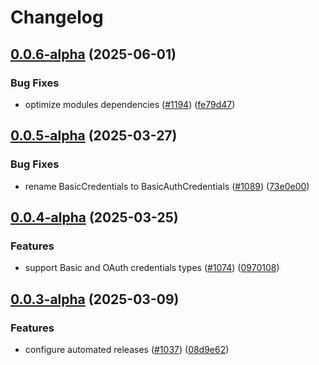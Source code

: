 # Changelog

## [0.0.6-alpha](https://github.com/ExpediaGroup/expediagroup-java-sdk/compare/expediagroup-sdk-graphql-v0.0.5-alpha...expediagroup-sdk-graphql-v0.0.6-alpha) (2025-06-01)


### Bug Fixes

* optimize modules dependencies ([#1194](https://github.com/ExpediaGroup/expediagroup-java-sdk/issues/1194)) ([fe79d47](https://github.com/ExpediaGroup/expediagroup-java-sdk/commit/fe79d47cf9f3b5079369b842274313588108822f))

## [0.0.5-alpha](https://github.com/ExpediaGroup/expediagroup-java-sdk/compare/expediagroup-sdk-graphql-v0.0.4-alpha...expediagroup-sdk-graphql-v0.0.5-alpha) (2025-03-27)


### Bug Fixes

* rename BasicCredentials to BasicAuthCredentials ([#1089](https://github.com/ExpediaGroup/expediagroup-java-sdk/issues/1089)) ([73e0e00](https://github.com/ExpediaGroup/expediagroup-java-sdk/commit/73e0e005687abf4cba360e599afd60b6af5d3c2a))

## [0.0.4-alpha](https://github.com/ExpediaGroup/expediagroup-java-sdk/compare/expediagroup-sdk-graphql-v0.0.3-alpha...expediagroup-sdk-graphql-v0.0.4-alpha) (2025-03-25)


### Features

* support Basic and OAuth credentials types ([#1074](https://github.com/ExpediaGroup/expediagroup-java-sdk/issues/1074)) ([0970108](https://github.com/ExpediaGroup/expediagroup-java-sdk/commit/097010870fb4fb17c53f9d5b87d30f0b43e3658a))

## [0.0.3-alpha](https://github.com/ExpediaGroup/expediagroup-java-sdk/compare/expediagroup-sdk-graphql-v0.0.2-alpha...expediagroup-sdk-graphql-v0.0.3-alpha) (2025-03-09)


### Features

* configure automated releases ([#1037](https://github.com/ExpediaGroup/expediagroup-java-sdk/issues/1037)) ([08d9e62](https://github.com/ExpediaGroup/expediagroup-java-sdk/commit/08d9e62be599f2daa65f3998457911c01f1f51d2))

